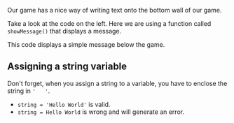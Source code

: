 Our game has a nice way of writing text onto the bottom wall of our game.

Take a look at the code on the left. Here we are using a function called `showMessage()` that displays a message.

This code displays a simple message below the game.


## Assigning a string variable
Don't forget, when you assign a string to a variable, you have to enclose the string in `'   '`. 

- `string = 'Hello World'` is valid.
- `string = Hello World` is wrong and will generate an error.


